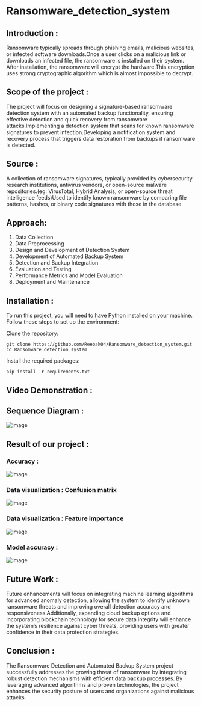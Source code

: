 # Ransomware_detection_system

## Introduction :
Ransomware typically spreads through phishing emails, malicious websites, or infected software downloads.Once a user clicks on a malicious link or downloads an infected file, the ransomware is installed on their system. After installation, the ransomware will encrypt the hardware.This encryption uses strong cryptographic algorithm which is almost impossible to decrypt.

## Scope of the project :
The project will focus on designing a signature-based ransomware detection system with an automated backup functionality, ensuring effective detection and quick recovery from ransomware attacks.Implementing a detection system that scans for known ransomware signatures to prevent infection.Developing a notification system and recovery process that triggers data restoration from backups if ransomware is detected.

## Source :
A collection of ransomware signatures, typically provided by cybersecurity research institutions, antivirus vendors, or open-source malware repositories.(eg: VirusTotal, Hybrid Analysis, or open-source threat intelligence feeds)Used to identify known ransomware by comparing file patterns, hashes, or binary code signatures with those in the database.

## Approach:
1. Data Collection
2. Data Preprocessing
3. Design and Development of Detection System
4. Development of Automated Backup System
5. Detection and Backup Integration
6. Evaluation and Testing
7. Performance Metrics and Model Evaluation
8. Deployment and Maintenance

## Installation :
To run this project, you will need to have Python installed on your machine. Follow these steps to set up the environment:

Clone the repository:
```
git clone https://github.com/Reebak04/Ransomware_detection_system.git
cd Ransomware_detection_system
```
Install the required packages:
```
pip install -r requirements.txt
```
## Video Demonstration :

## Sequence Diagram :
![image](https://github.com/user-attachments/assets/f5ac1282-9450-45d3-94ee-cb05d9a1067d)

## Result of our project :
### Accuracy :
![image](https://github.com/user-attachments/assets/4be7df09-ad28-4c1a-8c0d-f75ef406ef59)
### Data visualization : Confusion matrix
![image](https://github.com/user-attachments/assets/dc336b2c-af63-49d8-b85d-18f72ff2ea64)
### Data visualization : Feature importance
![image](https://github.com/user-attachments/assets/1a5f3c32-9042-4a61-8c58-049187cde8c3)
### Model accuracy :
![image](https://github.com/user-attachments/assets/16cad068-5ce4-4476-9119-82df1435b539)


## Future Work :
Future enhancements will focus on integrating machine learning algorithms for advanced anomaly detection, allowing the system to identify unknown ransomware threats and improving overall detection accuracy and responsiveness.Additionally, expanding cloud backup options and incorporating blockchain technology for secure data integrity will enhance the system’s resilience against cyber threats, providing users with greater confidence in their data protection strategies.

## Conclusion :
The Ransomware Detection and Automated Backup System project successfully addresses the growing threat of ransomware by integrating robust detection mechanisms with efficient data backup processes. By leveraging advanced algorithms and proven technologies, the project enhances the security posture of users and organizations against malicious attacks.
